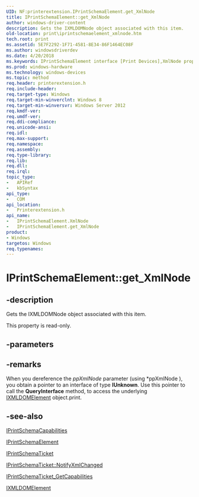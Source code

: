 ```yaml
---
UID: NF:printerextension.IPrintSchemaElement.get_XmlNode
title: IPrintSchemaElement::get_XmlNode
author: windows-driver-content
description: Gets the IXMLDOMNode object associated with this item.
old-location: print\iprintschemaelement_xmlnode.htm
tech.root: print
ms.assetid: 5E7F2292-1F71-4581-8E34-86F1464EC08F
ms.author: windowsdriverdev
ms.date: 4/20/2018
ms.keywords: IPrintSchemaElement interface [Print Devices],XmlNode property, IPrintSchemaElement.XmlNode, IPrintSchemaElement.get_XmlNode, IPrintSchemaElement::XmlNode, IPrintSchemaElement::get_XmlNode, XmlNode property [Print Devices], XmlNode property [Print Devices],IPrintSchemaElement interface, get_XmlNode, print.iprintschemaelement_xmlnode, printerextension/IPrintSchemaElement::XmlNode, printerextension/IPrintSchemaElement::get_XmlNode
ms.prod: windows-hardware
ms.technology: windows-devices
ms.topic: method
req.header: printerextension.h
req.include-header: 
req.target-type: Windows
req.target-min-winverclnt: Windows 8
req.target-min-winversvr: Windows Server 2012
req.kmdf-ver: 
req.umdf-ver: 
req.ddi-compliance: 
req.unicode-ansi: 
req.idl: 
req.max-support: 
req.namespace: 
req.assembly: 
req.type-library: 
req.lib: 
req.dll: 
req.irql: 
topic_type:
-	APIRef
-	kbSyntax
api_type:
-	COM
api_location:
-	Printerextension.h
api_name:
-	IPrintSchemaElement.XmlNode
-	IPrintSchemaElement.get_XmlNode
product:
- Windows
targetos: Windows
req.typenames: 
---
```


# IPrintSchemaElement::get_XmlNode


## -description


Gets the IXMLDOMNode object associated with this item.

This property is read-only.


## -parameters


## -remarks



When you dereference the <i>ppXmlNode</i> parameter (using *ppXmlNode ), you obtain a pointer to an interface of type <b>IUnknown</b>. Use this pointer to  call the <b>QueryInterface</b> method, to access the underlying <a href="http://msdn.microsoft.com/library/windows/desktop/ms760248(v=vs.85).aspx">IXMLDOMElement</a> object.print.




## -see-also




<a href="https://msdn.microsoft.com/library/windows/hardware/hh451256">IPrintSchemaCapabilities</a>



<a href="https://msdn.microsoft.com/library/windows/hardware/hh451270">IPrintSchemaElement</a>



<a href="https://msdn.microsoft.com/library/windows/hardware/hh451398">IPrintSchemaTicket</a>



<a href="https://msdn.microsoft.com/B9A0C9EC-6C37-4C42-A10A-8CEE028C5998">IPrintSchemaTicket::NotifyXmlChanged</a>



<a href="https://msdn.microsoft.com/5556BD5E-6489-4CCF-8C62-DDA53AD9F368">IPrintSchemaTicket_GetCapabilities</a>



<a href="http://msdn.microsoft.com/library/windows/desktop/ms760248(v=vs.85).aspx">IXMLDOMElement</a>
 

 

